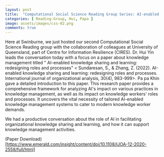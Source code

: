 ```yaml
---
layout: post
title:  "Computational Social Science Reading Group Series: AI-enabled knowledge sharing and learning: redesigning roles and processes"
categories: [ Reading-Group, Hui, Papa ]
image: assets/images/css-02.png
comments: true
---
```


Here at Swinburne, we just hosted our second Computational Social Science Reading group with the collaboration of colleagues at University of Queensland, part of Centre for Information Resilience (CIRES). Dr. Hui Yin leads the conversation today with a focus on a paper about knowledge management titled " AI-enabled knowledge sharing and learning: redesigning roles and processes" < Sundaresan, S., & Zhang, Z. (2022). AI-enabled knowledge sharing and learning: redesigning roles and processes. International journal of organizational analysis, 30(4), 983-999>. Pa pa Khin gave a detailed introduction to this paper. This research paper provides a comprehensive framework for analyzing AI's impact on various practices in knowledge management, as well as its impact on knowledge workers' roles and processes. It uncovers the vital necessity of tailored AI-enabled knowledge management systems to cater to modern knowledge worker demands. 

We had a productive conversation about the role of AI in facilitating organizational knowledge sharing and learning, and how it can support knowledge management activities.

(Paper Download)[https://www.emerald.com/insight/content/doi/10.1108/IJOA-12-2020-2558/full/html]
